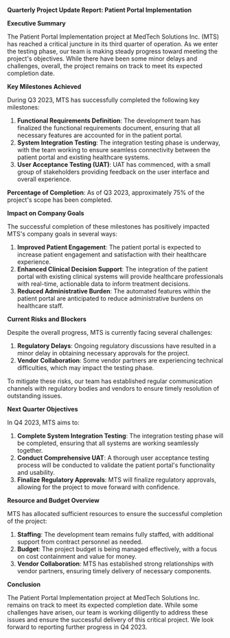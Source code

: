 **Quarterly Project Update Report: Patient Portal Implementation**

**Executive Summary**

The Patient Portal Implementation project at MedTech Solutions Inc. (MTS) has reached a critical juncture in its third quarter of operation. As we enter the testing phase, our team is making steady progress toward meeting the project's objectives. While there have been some minor delays and challenges, overall, the project remains on track to meet its expected completion date.

**Key Milestones Achieved**

During Q3 2023, MTS has successfully completed the following key milestones:

1. **Functional Requirements Definition**: The development team has finalized the functional requirements document, ensuring that all necessary features are accounted for in the patient portal.
2. **System Integration Testing**: The integration testing phase is underway, with the team working to ensure seamless connectivity between the patient portal and existing healthcare systems.
3. **User Acceptance Testing (UAT)**: UAT has commenced, with a small group of stakeholders providing feedback on the user interface and overall experience.

**Percentage of Completion**: As of Q3 2023, approximately 75% of the project's scope has been completed.

**Impact on Company Goals**

The successful completion of these milestones has positively impacted MTS's company goals in several ways:

1. **Improved Patient Engagement**: The patient portal is expected to increase patient engagement and satisfaction with their healthcare experience.
2. **Enhanced Clinical Decision Support**: The integration of the patient portal with existing clinical systems will provide healthcare professionals with real-time, actionable data to inform treatment decisions.
3. **Reduced Administrative Burden**: The automated features within the patient portal are anticipated to reduce administrative burdens on healthcare staff.

**Current Risks and Blockers**

Despite the overall progress, MTS is currently facing several challenges:

1. **Regulatory Delays**: Ongoing regulatory discussions have resulted in a minor delay in obtaining necessary approvals for the project.
2. **Vendor Collaboration**: Some vendor partners are experiencing technical difficulties, which may impact the testing phase.

To mitigate these risks, our team has established regular communication channels with regulatory bodies and vendors to ensure timely resolution of outstanding issues.

**Next Quarter Objectives**

In Q4 2023, MTS aims to:

1. **Complete System Integration Testing**: The integration testing phase will be completed, ensuring that all systems are working seamlessly together.
2. **Conduct Comprehensive UAT**: A thorough user acceptance testing process will be conducted to validate the patient portal's functionality and usability.
3. **Finalize Regulatory Approvals**: MTS will finalize regulatory approvals, allowing for the project to move forward with confidence.

**Resource and Budget Overview**

MTS has allocated sufficient resources to ensure the successful completion of the project:

1. **Staffing**: The development team remains fully staffed, with additional support from contract personnel as needed.
2. **Budget**: The project budget is being managed effectively, with a focus on cost containment and value for money.
3. **Vendor Collaboration**: MTS has established strong relationships with vendor partners, ensuring timely delivery of necessary components.

**Conclusion**

The Patient Portal Implementation project at MedTech Solutions Inc. remains on track to meet its expected completion date. While some challenges have arisen, our team is working diligently to address these issues and ensure the successful delivery of this critical project. We look forward to reporting further progress in Q4 2023.